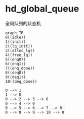 # hd_global_queue

全局队列的状态机

```mermaid
graph TB
0((idle))
1((init))
2((lq_init))
3((alloc_lq))
4((free_lq))
5((enq0))
6((enq1))
7((enq_done))
8((deq0))
9((deq1))
10((deq_done))

0 --> 1
1 --> 0
0 --> 2 --> 3 --> 0
0 --> 4 --> 0
0 --> 5 --> 6 --> 7 --> 0
0 --> 8 --> 9 --> 10 --> 0

```
